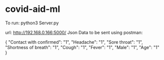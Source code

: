 # covid-aid-ml

To run: python3 Server.py

url: http://192.168.0.166:5000/ 
Json Data to be sent using postman:

{
    "Contact with confirmed": "1",
    "Headache": "1",
    "Sore throat": "1",
    "Shortness of breath": "1",
    "Cough": "1",
    "Fever": "1",
    "Male": "1",
    "Age": "1"
}
